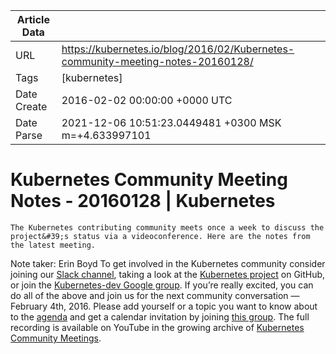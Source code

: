|             Article Data             ||
| ----------------- | ----------------- |
| URL               | https://kubernetes.io/blog/2016/02/Kubernetes-community-meeting-notes-20160128/        |
| Tags              | [kubernetes]       |
| Date Create       | 2016-02-02 00:00:00 &#43;0000 UTC |
| Date Parse        | 2021-12-06 10:51:23.0449481 &#43;0300 MSK m=&#43;4.633997101  |

#  Kubernetes Community Meeting Notes - 20160128  | Kubernetes

	
	
	
	
	The Kubernetes contributing community meets once a week to discuss the project&#39;s status via a videoconference. Here are the notes from the latest meeting.
Note taker: Erin Boyd
To get involved in the Kubernetes community consider joining our [Slack channel](http://slack.k8s.io/), taking a look at the [Kubernetes project](https://github.com/kubernetes/) on GitHub, or join the [Kubernetes-dev Google group](https://groups.google.com/forum/#!forum/kubernetes-dev). If you’re really excited, you can do all of the above and join us for the next community conversation — February 4th, 2016. Please add yourself or a topic you want to know about to the [agenda](https://docs.google.com/document/d/1VQDIAB0OqiSjIHI8AWMvSdceWhnz56jNpZrLs6o7NJY/edit) and get a calendar invitation by joining [this group](https://groups.google.com/forum/#!forum/kubernetes-community-video-chat).
The full recording is available on YouTube in the growing archive of [Kubernetes Community Meetings](https://www.youtube.com/playlist?list=PL69nYSiGNLP1pkHsbPjzAewvMgGUpkCnJ).


	

	


